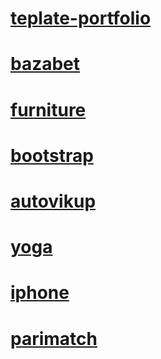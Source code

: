 # [teplate-portfolio](https://Chupachar.github.io/build/)
# [bazabet](https://Chupachar.github.io/works/bazabet/)
# [furniture](https://Chupachar.github.io/works/furniture/)
# [bootstrap](https://Chupachar.github.io/works/bootstrap/)
# [autovikup](https://Chupachar.github.io/works/autovikup/)
# [yoga](https://Chupachar.github.io/works/yoga/)
# [iphone](https://Chupachar.github.io/works/iphone/)
# [parimatch](https://Chupachar.github.io/works/parimatch/)

